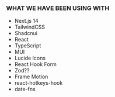 ### WHAT WE HAVE BEEN USING WITH

- Next.js 14
- TailwindCSS
- Shadcnui
- React
- TypeScript
- MUI
- Lucide Icons
- React Hook Form
- Zod??
- Frame Motion
- react-hotkeys-hook
- date-fns